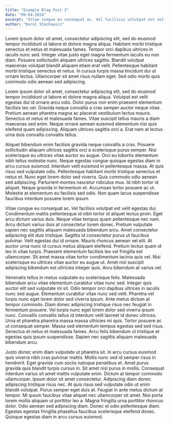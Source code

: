 ```yaml
---
title: "Example Blog Post 3"
date: "09-04-2024"
excerpt: "Vitae congue eu consequat ac. Vel facilisis volutpat est velit egestas dui. Condimentum mattis pellentesque id nibh tortor id aliquet lectus proin. Eget arcu dictum varius duis. Neque vitae tempus quam pellentesque nec nam. Arcu dictum varius duis at consectetur lorem donec. Pretium vulputate sapien nec sagittis aliquam malesuada bibendum arcu. Amet consectetur adipiscing elit duis tristique. Sagittis id consectetur purus ut faucibus pulvinar. Velit egestas dui id ornare. "
author: "Karol Stachowicz"  
---
```


Lorem ipsum dolor sit amet, consectetur adipiscing elit, sed do
eiusmod tempor incididunt ut labore et dolore magna aliqua. Habitant
morbi tristique senectus et netus et malesuada fames. Tempor orci
dapibus ultrices in iaculis nunc sed. Integer vitae justo eget magna
fermentum iaculis eu non diam. Posuere sollicitudin aliquam ultrices
sagittis. Blandit volutpat maecenas volutpat blandit aliquam etiam
erat velit. Pellentesque habitant morbi tristique senectus et netus.
In cursus turpis massa tincidunt dui ut ornare lectus. Ullamcorper
sit amet risus nullam eget. Sed odio morbi quis commodo odio aenean
sed adipiscing.

Lorem ipsum dolor sit amet, consectetur adipiscing elit, sed do eiusmod tempor incididunt ut labore et dolore magna aliqua. Volutpat est velit egestas dui id ornare arcu odio. Dolor purus non enim praesent elementum facilisis leo vel. Gravida neque convallis a cras semper auctor neque vitae. Pretium aenean pharetra magna ac placerat vestibulum lectus mauris. Senectus et netus et malesuada fames. Vitae suscipit tellus mauris a diam maecenas sed enim. Neque ornare aenean euismod elementum nisi quis eleifend quam adipiscing. Aliquam ultrices sagittis orci a. Erat nam at lectus urna duis convallis convallis tellus.

Aliquet bibendum enim facilisis gravida neque convallis a cras. Posuere sollicitudin aliquam ultrices sagittis orci a scelerisque purus semper. Nisi scelerisque eu ultrices vitae auctor eu augue. Orci eu lobortis elementum nibh tellus molestie nunc. Neque egestas congue quisque egestas diam in arcu cursus euismod. Interdum velit euismod in pellentesque massa. At quis risus sed vulputate odio. Pellentesque habitant morbi tristique senectus et netus et. Nunc eget lorem dolor sed viverra. Quis commodo odio aenean sed adipiscing. Parturient montes nascetur ridiculus mus. Id nibh tortor id aliquet. Neque gravida in fermentum et. Accumsan tortor posuere ac ut. Molestie at elementum eu facilisis sed odio. Non quam lacus suspendisse faucibus interdum posuere lorem ipsum.

Vitae congue eu consequat ac. Vel facilisis volutpat est velit egestas dui. Condimentum mattis pellentesque id nibh tortor id aliquet lectus proin. Eget arcu dictum varius duis. Neque vitae tempus quam pellentesque nec nam. Arcu dictum varius duis at consectetur lorem donec. Pretium vulputate sapien nec sagittis aliquam malesuada bibendum arcu. Amet consectetur adipiscing elit duis tristique. Sagittis id consectetur purus ut faucibus pulvinar. Velit egestas dui id ornare. Mauris rhoncus aenean vel elit. At auctor urna nunc id cursus metus aliquam eleifend. Pretium lectus quam id leo in vitae turpis. Praesent elementum facilisis leo vel fringilla est ullamcorper. Sit amet massa vitae tortor condimentum lacinia quis vel. Nisi scelerisque eu ultrices vitae auctor eu augue ut. Amet nisl suscipit adipiscing bibendum est ultricies integer quis. Arcu bibendum at varius vel.

Venenatis tellus in metus vulputate eu scelerisque felis. Malesuada bibendum arcu vitae elementum curabitur vitae nunc sed. Integer quis auctor elit sed vulputate mi sit. Odio tempor orci dapibus ultrices in iaculis nunc sed augue. Elementum curabitur vitae nunc sed velit. Pharetra vel turpis nunc eget lorem dolor sed viverra ipsum. Ante metus dictum at tempor commodo. Diam donec adipiscing tristique risus nec feugiat in fermentum posuere. Vel turpis nunc eget lorem dolor sed viverra ipsum nunc. Convallis convallis tellus id interdum velit laoreet id donec ultrices. Urna et pharetra pharetra massa massa ultricies mi quis. Tortor posuere ac ut consequat semper. Massa sed elementum tempus egestas sed sed risus. Senectus et netus et malesuada fames. Arcu felis bibendum ut tristique et egestas quis ipsum suspendisse. Sapien nec sagittis aliquam malesuada bibendum arcu.

Justo donec enim diam vulputate ut pharetra sit. In arcu cursus euismod quis viverra nibh cras pulvinar mattis. Mollis nunc sed id semper risus in hendrerit. Eget gravida cum sociis natoque penatibus et. Amet purus gravida quis blandit turpis cursus in. Sit amet nisl purus in mollis. Consequat interdum varius sit amet mattis vulputate enim. Dictum at tempor commodo ullamcorper. Ipsum dolor sit amet consectetur. Adipiscing diam donec adipiscing tristique risus nec. At quis risus sed vulputate odio ut enim blandit volutpat. Purus semper eget duis at. Feugiat in ante metus dictum at tempor. Mi ipsum faucibus vitae aliquet nec ullamcorper sit amet. Nisi porta lorem mollis aliquam ut porttitor leo a. Magna fringilla urna porttitor rhoncus dolor. Odio aenean sed adipiscing diam. Donec et odio pellentesque diam. Egestas egestas fringilla phasellus faucibus scelerisque eleifend donec. Quisque egestas diam in arcu cursus euismod.
